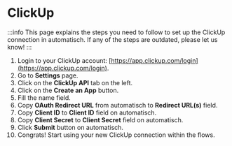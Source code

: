 # ClickUp

:::info
This page explains the steps you need to follow to set up the ClickUp
connection in automatisch. If any of the steps are outdated, please let us know!
:::

1. Login to your ClickUp account: [https://app.clickup.com/login](https://app.clickup.com/login).
2. Go to **Settings** page.
3. Click on the **ClickUp API** tab on the left.
4. Click on the **Create an App** button.
5. Fill the name field.
6. Copy **OAuth Redirect URL** from automatisch to **Redirect URL(s)** field.
7. Copy **Client ID** to **Client ID** field on automatisch.
8. Copy **Client Secret** to **Client Secret** field on automatisch.
9. Click **Submit** button on automatisch.
10. Congrats! Start using your new ClickUp connection within the flows.
